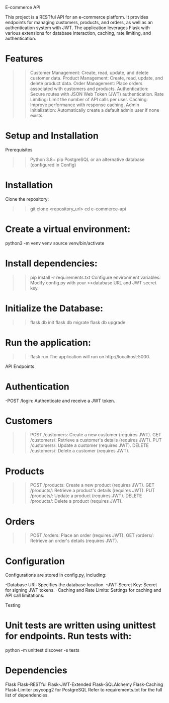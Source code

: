 E-commerce API

This project is a RESTful API for an e-commerce platform. It provides endpoints for managing customers, products, and orders, as well as an authentication system with JWT. The application leverages Flask with various extensions for database interaction, caching, rate limiting, and authentication.

# Features

>>Customer Management: Create, read, update, and delete customer data.
>>Product Management: Create, read, update, and delete product data.
>>Order Management: Place orders associated with customers and products.
>>Authentication: Secure routes with JSON Web Token (JWT) authentication.
>>Rate Limiting: Limit the number of API calls per user.
>>Caching: Improve performance with response caching.
>>Admin Initialization: Automatically create a default admin user if none exists.

# Setup and Installation

Prerequisites
>>Python 3.8+
>>pip
>>PostgreSQL or an alternative database (configured in Config)

# Installation
Clone the repository:

>>git clone <repository_url>
>>cd e-commerce-api

# Create a virtual environment:

python3 -m venv venv
source venv/bin/activate

# Install dependencies:
>>pip install -r requirements.txt
>>Configure environment variables: Modify config.py with your >>database URL and JWT secret key.

# Initialize the Database:
>>flask db init
>>flask db migrate
>>flask db upgrade

# Run the application:
>>flask run
>>The application will run on http://localhost:5000.

API Endpoints

# Authentication
-POST /login: Authenticate and receive a JWT token.

# Customers
>>POST /customers: Create a new customer (requires JWT).
>>GET /customers/<id>: Retrieve a customer's details (requires JWT).
>>PUT /customers/<id>: Update a customer (requires JWT).
>>DELETE /customers/<id>: Delete a customer (requires JWT).

# Products
>>POST /products: Create a new product (requires JWT).
>>GET /products/<id>: Retrieve a product's details (requires JWT).
>>PUT /products/<id>: Update a product (requires JWT).
>>DELETE /products/<id>: Delete a product (requires JWT).

# Orders
>>POST /orders: Place an order (requires JWT).
>>GET /orders/<id>: Retrieve an order's details (requires JWT).

# Configuration
Configurations are stored in config.py, including:

-Database URI: Specifies the database location.
-JWT Secret Key: Secret for signing JWT tokens.
-Caching and Rate Limits: Settings for caching and API call limitations.

Testing

# Unit tests are written using unittest for endpoints. Run tests with:

python -m unittest discover -s tests

# Dependencies
Flask
Flask-RESTful
Flask-JWT-Extended
Flask-SQLAlchemy
Flask-Caching
Flask-Limiter
psycopg2 for PostgreSQL
Refer to requirements.txt for the full list of dependencies.